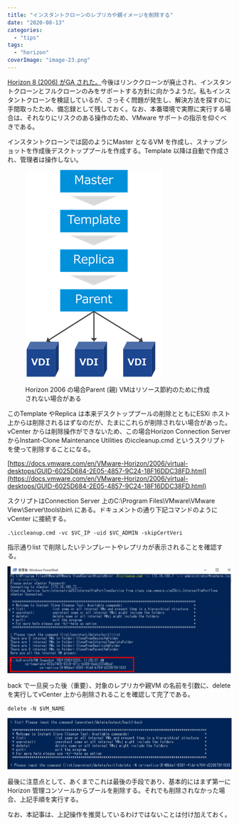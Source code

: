```yaml
---
title: "インスタントクローンのレプリカや親イメージを削除する"
date: "2020-08-13"
categories: 
  - "tips"
tags: 
  - "horizon"
coverImage: "image-23.png"
---
```


[Horizon 8 (2006) がGA された。](https://techzone.vmware.com/blog/whats-new-vmware-horizon-8-2006-cart-app-volumes-and-dynamic-environment-manager)今後はリンククローンが廃止され、インスタントクローンとフルクローンのみをサポートする方針に向かうようだ。私もインスタントクローンを検証しているが、さっそく問題が発生し、解決方法を探すのに手間取ったため、備忘録として残しておく。なお、本番環境で実際に実行する場合は、それなりにリスクのある操作のため、VMware サポートの指示を仰ぐべきである。

インスタントクローンでは図のようにMaster となるVM を作成し、スナップショットを作成後デスクトッププールを作成する。Template 以降は自動で作成され、管理者は操作しない。

<figure>

![](images/image-19.png)

<figcaption>

Horizon 2006 の場合Parent (親) VMはリソース節約のために作成されない場合がある

</figcaption>

</figure>

このTemplate やReplica は本来デスクトッププールの削除とともにESXi ホスト上からは削除されるはずなのだが、たまにこれらが削除されない場合があった。vCenter からは削除操作ができないため、この場合Horizon Connection Server からInstant-Clone Maintenance Utilities のiccleanup.cmd というスクリプトを使って削除することになる。

[https://docs.vmware.com/en/VMware-Horizon/2006/virtual-desktops/GUID-6025D684-2E05-4857-9C24-18F16DDC38FD.html](https://docs.vmware.com/en/VMware-Horizon/2006/virtual-desktops/GUID-6025D684-2E05-4857-9C24-18F16DDC38FD.html)

スクリプトはConnection Server 上のC:\\Program Files\\VMware\\VMware View\\Server\\tools\\bin\\ にある。ドキュメントの通り下記コマンドのようにvCenter に接続する。

```
.\iccleanup.cmd -vc $VC_IP -uid $VC_ADMIN -skipCertVeri
```

指示通りlist で削除したいテンプレートやレプリカが表示されることを確認する。

![](images/image-22-1024x488.png)

back で一旦戻った後（重要）、対象のレプリカや親VM の名前を引数に、delete を実行してvCenter 上から削除されることを確認して完了である。

```
delete -N $VM_NAME
```

![](images/image-23.png)

最後に注意点として、あくまでこれは最後の手段であり、基本的にはまず第一にHorizon 管理コンソールからプールを削除する。それでも削除されなかった場合、上記手順を実行する。

なお、本記事は、上記操作を推奨しているわけではないことは付け加えておく。
